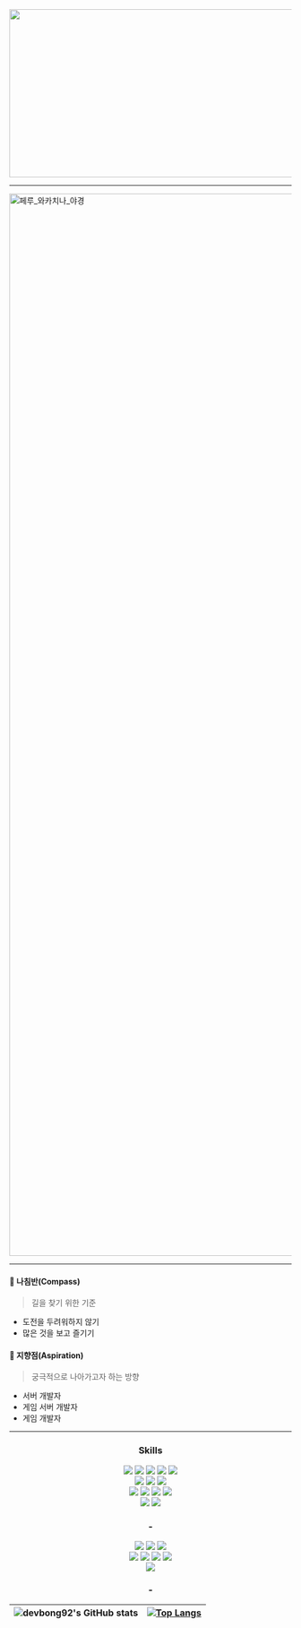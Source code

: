 <!-- ![header](https://capsule-render.vercel.app/api?type=waving&color=timeGradient&height=300&section=header&text=Hello%20World!&fontSize=80&fontAlign=70&desc=bong92's%20GitHub%20Profile&descAlignY=65&descAlign=85&animation=twinkling)
-->
  
<a href="https://www.gitanimals.org/en_US?utm_medium=image&utm_source=devbong92&utm_content=farm">
<img
  src="https://render.gitanimals.org/farms/devbong92"
  width="1000"
  height="300"
/>
</a>         
                     
---------------         
     
<img width="1896" alt="페루_와카치나_야경" src="https://github.com/user-attachments/assets/d2912626-4dc5-47f3-981d-fc1e3e639cb3" />

---------------      
                       
<div align='left'>  
                                                  
#### 🧭 나침반(Compass) 
> 길을 찾기 위한 기준

- 도전을 두려워하지 않기
- 많은 것을 보고 즐기기
                 
           
#### 📍 지향점(Aspiration)
> 궁극적으로 나아가고자 하는 방향

- 서버 개발자
- 게임 서버 개발자
- 게임 개발자

---------------                    
         
<!-- ![](https://gh-hits.nomadcoders.workers.dev/view?username=devbong92) --> 

<!--
[![Hits](https://hits.seeyoufarm.com/api/count/incr/badge.svg?url=https%3A%2F%2Fgithub.com%2Fdevbong92&count_bg=%23FF5500&title_bg=%23000000&icon=&icon_color=%23E7E7E7&title=hits&edge_flat=false)](https://hits.seeyoufarm.com)
---------------
--> 

</div>   
                   
<div align='center'>
                       
###  Skills            

<img src="https://img.shields.io/badge/Java-007396?style=flat-square&logo=OpenJDK&logoColor=white"/>
<img src="https://img.shields.io/badge/JavaScript-F7DF1E?&style=flat-square&logo=JavaScript&logoColor=black"/>
<img src="https://img.shields.io/badge/C%23-9b4993?style=flat-square&logo=C&logoColor=white"/>
<img src="https://img.shields.io/badge/PHP-777BB4?style=flat-square&logo=PHP&logoColor=black"/>
<img src="https://img.shields.io/badge/Python-3776AB?style=flat-square&logo=Python&logoColor=white"/>
<br/>

<!--
<img src="https://img.shields.io/badge/-C%23-512BD4?&style=flat-square&logo=sharp&logoColor=white"/>
<img src="https://img.shields.io/badge/C++-00599C?&style=flat-square&logo=cplusplus&logoColor=white"/>
<br/>
-->

<img src="https://img.shields.io/badge/Spring-6DB33F?style=flat-square&logo=Spring&logoColor=white"/>
<img src="https://img.shields.io/badge/Node.js-339933?style=flat-square&logo=Node.js&logoColor=white"/>
<img src="https://img.shields.io/badge/.NET-512BD4?style=flat-square&logo=dotnet&logoColor=white"/>
<br/>

<img src="https://img.shields.io/badge/MySQL-4479A1?style=flat-square&logo=MySQL&logoColor=white"/>
<img src="https://img.shields.io/badge/PostgreSQL-4169E1?style=flat-square&logo=PostgreSQL&logoColor=white"/>
<img src="https://img.shields.io/badge/MariaDB-003545?style=flat-square&logo=MariaDB&logoColor=white"/>
<img src="https://img.shields.io/badge/Redis-FF4438?style=flat-square&logo=redis&logoColor=white"/>
<br/>

<img src="https://img.shields.io/badge/React-61DAFB?style=flat-square&logo=React&logoColor=white"/>
<img src="https://img.shields.io/badge/Vue.js-4FC08D?style=flat-square&logo=Vue.js&logoColor=white"/>


### - 

<img src="https://img.shields.io/badge/AWS-232F3E?style=flat-square&logo=amazonwebservices&logoColor=white"/>
<img src="https://img.shields.io/badge/Azure-232F3E?style=flat-square&logo=amazonwebservices&logoColor=white"/>
<img src="https://img.shields.io/badge/Docker-2496ED?style=flat-square&logo=docker&logoColor=white"/>
<br/>


<img src="https://img.shields.io/badge/Git-F05032?style=flat-square&logo=Git&logoColor=white"/>
<img src="https://img.shields.io/badge/Subversion-809CC9?style=flat-square&logo=Subversion&logoColor=white"/>
<img src="https://img.shields.io/badge/Jenkins-D24939?style=flat-square&logo=Jenkins&logoColor=white"/>
<img src="https://img.shields.io/badge/Github%20Actions-2088FF?style=flat-square&logo=githubactions&logoColor=white"/>
<br/>
  
<img src="https://img.shields.io/badge/Slack-4A154B?style=flat-square&logo=Slack&logoColor=white"/>

### -

| ![devbong92's GitHub stats](https://github-readme-stats.vercel.app/api?username=devbong92&show_icons=true&theme=great-gatsby&count_private=true&hide=stars) | [![Top Langs](https://github-readme-stats.vercel.app/api/top-langs/?username=devbong92&layout=compact&theme=great-gatsby)](https://github.com/devbong92/github-readme-stats) |
| ------------- | ------------- |



</div>

     
  
<!--
**devbong92/devbong92** is a ✨ _special_ ✨ repository because its `README.md` (this file) appears on your GitHub profile.

Here are some ideas to get you started:

- 🔭 I’m currently working on ...
- 🌱 I’m currently learning ...
- 👯 I’m looking to collaborate on ...
- 🤔 I’m looking for help with ...
- 💬 Ask me about ...
- 📫 How to reach me: ...
- 😄 Pronouns: ...
- ⚡ Fun fact: ...
-->
